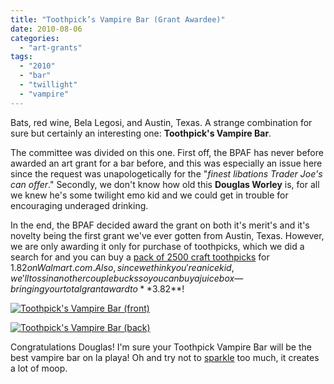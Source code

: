 ```yaml
---
title: "Toothpick’s Vampire Bar (Grant Awardee)"
date: 2010-08-06
categories: 
  - "art-grants"
tags: 
  - "2010"
  - "bar"
  - "twillight"
  - "vampire"
---
```


Bats, red wine, Bela Legosi, and Austin, Texas. A strange combination for sure but certainly an interesting one: **Toothpick's Vampire Bar**.

The committee was divided on this one. First off, the BPAF has never before awarded an art grant for a bar before, and this was especially an issue here since the request was unapologetically for the "_finest libations Trader Joe's can offer_." Secondly, we don't know how old this **Douglas Worley** is, for all we knew he's some twilight emo kid and we could get in trouble for encouraging underaged drinking.

In the end, the BPAF decided award the grant on both it's merit's and it's novelty being the first grant we've ever gotten from Austin, Texas. However, we are only awarding it only for purchase of toothpicks, which we did a search for and you can buy a [pack of 2500 craft toothpicks](http://www.walmart.com/ip/THE-CHENILLE-KRAFT-COMPANY-Flat-Wood-Toothpicks-2-500-per-Pack/14867681?sourceid=1500000000000003260370&ci_src=14110944&ci_sku=14867681) for $1.82 on Walmart.com. Also, since we think you're a nice kid, we'll toss in another couple bucks so you can buy a juice box—bringing your total grant award to **$3.82**!

[![Toothpick's Vampire Bar (front)](/images/toothpicks-vampire-bar-front.jpg "Toothpick's Vampire Bar (front)")](http://balsaman.org/wp-content/uploads/2010/08/toothpicks-vampire-bar-front.jpg "Toothpick's Vampire Bar (front)")

[![Toothpick's Vampire Bar (back)](/images/toothpicks-vampire-bar-back.jpg "Toothpick's Vampire Bar (back)")](http://balsaman.org/wp-content/uploads/2010/08/toothpicks-vampire-bar-back.jpg "Toothpick's Vampire Bar (back)")

Congratulations Douglas! I'm sure your Toothpick Vampire Bar will be the best vampire bar on la playa! Oh and try not to [sparkle](http://www.youtube.com/watch?v=78it8A9wOXw) too much, it creates a lot of moop.
